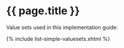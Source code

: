 # {{ page.title }}

Value sets used in this implementation guide:

{% include list-simple-valuesets.xhtml %}

